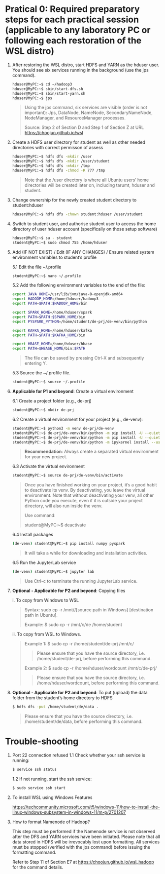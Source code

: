 # Pratical 0: Required preparatory steps for each practical session (applicable to any laboratory PC or following each restoration of the WSL distro)

1. After restoring the WSL distro, start HDFS and YARN as the hduser user. You should see six services running in the background (use the jps command). 
    ~~~bash
    hduser@MyPC:~$ cd ~/hadoop3
    hduser@MyPC:~$ sbin/start-dfs.sh
    hduser@MyPC:~$ sbin/start-yarn.sh
    hduser@MyPC:~$ jps
    ~~~
    > Using the jps command, six services are visible (order is not important): Jps, DataNode, NameNode, SecondaryNameNode, NodeManager, and ResourceManager processes.
    > 
    > Source: Step 2 of Section D and Step 1 of Section Z at URL https://choojun.github.io/wsl
2. Create a HDFS user directory for student as well as other needed directories with correct permisson of assess
     ~~~bash
     hduser@MyPC:~$ hdfs dfs -mkdir /user
     hduser@MyPC:~$ hdfs dfs -mkdir /user/student
     hduser@MyPC:~$ hdfs dfs -mkdir /tmp
     hduser@MyPC:~$ hdfs dfs -chmod -R 777 /tmp
     ~~~
     > Note that the /user directory is where all Ubuntu users’ home directories will be created later on, including tarumt, hduser and student.

3. Change ownership for the newly created student directory to student:hduser
     ~~~bash
     hduser@MyPC:~$ hdfs dfs -chown student:hduser /user/student
     ~~~

4. Switch to student user, and authorise student user to access the home directory of user hduser account (specifically on those setup software)
     ~~~bash
     hduser@MyPC:~$ su - student
     student@MyPC:~$ sudo chmod 755 /home/hduser
     ~~~

5. Add (IF NOT EXIST) / Edit (IF ANY CHANGES) / Ensure related system environment variables to student’s profile
 
   5.1 Edit the file ~/.profile
     ~~~bash
     student@MyPC:~$ nano ~/.profile
     ~~~
     
   5.2 Add the following environment variables to the end of the file:
     ~~~bash
     export JAVA_HOME=/usr/lib/jvm/java-8-openjdk-amd64
     export HADOOP_HOME=/home/hduser/hadoop3
     export PATH=$PATH:$HADOOP_HOME/bin
     
     export SPARK_HOME=/home/hduser/spark
     export PATH=$PATH:$SPARK_HOME/bin
     export PYSPARK_PYTHON=/home/student/de-prj/de-venv/bin/python

     export KAFKA_HOME=/home/hduser/kafka
     export PATH=$PATH:$KAFKA_HOME/bin

     export HBASE_HOME=/home/hduser/hbase
     export PATH=$HBASE_HOME/bin:$PATH
     
     ~~~
     > The file can be saved by pressing Ctrl-X and subsequently entering Y.
     
   5.3 Source the ~/.profile file.
     ~~~bash
     student@MyPC:~$ source ~/.profile
     ~~~

6. **Applicable for P1 and beyond**: Create a virtual environment

   6.1 Create a project folder (e.g., de-prj)
     ~~~bash
     student@MyPC:~$ mkdir de-prj
     ~~~
     
   6.2 Create a virtual environment for your project (e.g., de-venv):
     ~~~bash
     student@MyPC:~$ python3 -m venv de-prj/de-venv
     student@MyPC:~$ de-prj/de-venv/bin/python -m pip install -U --quiet pip wheel setuptools 
     student@MyPC:~$ de-prj/de-venv/bin/python -m pip install -U --quiet ipykernel
     student@MyPC:~$ de-prj/de-venv/bin/python -m ipykernel install --user --name "de-venv" --display-name  "de-venv"
     ~~~
     > **Recommendation**: Always create a separated virtual environment for your new project.
     
   6.3 Activate the virtual environment
     ~~~bash
     student@MyPC:~$ source de-prj/de-venv/bin/activate
     ~~~
     > Once you have finished working on your project, it’s a good habit to deactivate its venv. By deactivating, you leave the virtual environment. Note that without deactivating your venv, all other Python code you execute, even if it is outside your project directory, will also run inside the venv.
     >
     > Use command:
     > 
     > student@MyPC:~$ deactivate
     
   6.4 Install packages
     ~~~bash
     (de-venv) student@MyPC:~$ pip install numpy pyspark
     ~~~
     > It will take a while for downloading and installation activities.
     
   6.5 Run the JupyterLab service
     ~~~bash
     (de-venv) student@MyPC:~$ jupyter lab
     ~~~
     > Use Ctrl-c to terminate the running JupyterLab service.

7. **Optional - Applicable for P2 and beyond**: Copying files

   i. To copy from Windows to WSL
   > Syntax: sudo cp -r /mnt/<source drive>/[source path in Windows] [destination path in Ubuntu].
   > 
   > Example: $ sudo cp -r /mnt/c/de /home/student

   ii. To copy from WSL to Windows.
   > 
   > Example 1:
   > $ sudo cp -r /home/student/de-prj /mnt/c/
   > > Please ensure that you have the source directory, i.e. /home/student/de-prj, before performing this command.
   > 
   > Example 2:
   > $ sudo cp -r /home/hduser/wordcount /mnt/c/de-prj/
   > > Please ensure that you have the source directory, i.e. /home/hduser/wordcount, before performing this command.


8. **Optional - Applicable for P2 and beyond**: To put (upload) the data folder from the student’s home directory to HDFS
   ~~~bash
   $ hdfs dfs -put /home/student/de/data .
   ~~~
   > Please ensure that you have the source directory, i.e. /home/student/de/data, before performing this command.


# Trouble-shooting

1. Port 22 connection refused
   1.1 Check whether your ssh service is running:
    ~~~bash
    $ service ssh status
    ~~~

   1.2 If not running, start the ssh service:
     ~~~bash
     $ sudo service ssh start
     ~~~

2. To install WSL using Windows Features

   https://techcommunity.microsoft.com/t5/windows-11/how-to-install-the-linux-windows-subsystem-in-windows-11/m-p/2701207

3. How to format Namenode of Hadoop?

   This step must be performed if the Namenode service is not observed after the DFS and YARN services have been initiated. Please note that all data stored in HDFS will be irrevocably lost upon formatting. All services must be stopped (verified with the jps command) before issuing the formatting command.

   Refer to Step 11 of Section E7 at https://choojun.github.io/wsl_hadoop for the command details.

   
   
